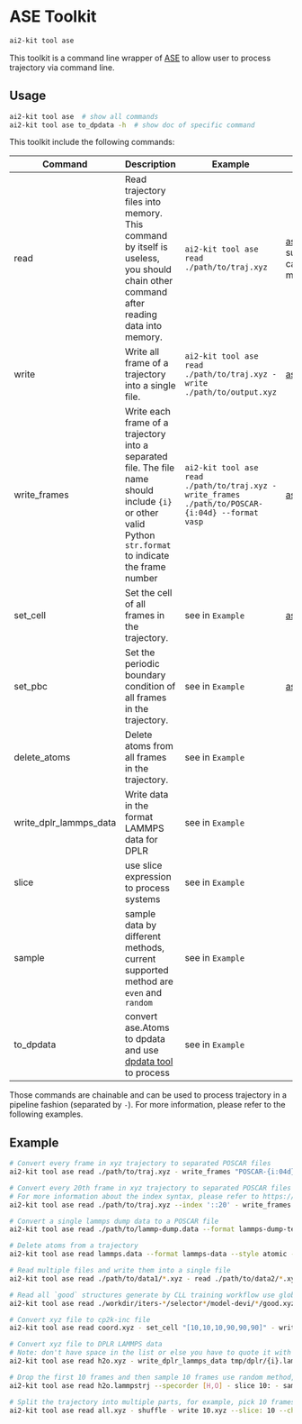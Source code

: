 # ASE Toolkit

```bash
ai2-kit tool ase
```
This toolkit is a command line wrapper of [ASE](https://wiki.fysik.dtu.dk/ase/) to allow user to process trajectory via command line.

## Usage

```bash
ai2-kit tool ase  # show all commands
ai2-kit tool ase to_dpdata -h  # show doc of specific command
```

This toolkit include the following commands:

| Command | Description | Example | Reference |
| --- | --- | --- | --- |
| read | Read trajectory files into memory. This command by itself is useless, you should chain other command after reading data into memory. | `ai2-kit tool ase read ./path/to/traj.xyz` | [ase.io.read](https://wiki.fysik.dtu.dk/ase/ase/io/io.html#ase.io.read), support wildcard, can be call multiple times |
| write | Write all frame of a trajectory into a single file. | `ai2-kit tool ase read ./path/to/traj.xyz - write ./path/to/output.xyz` | [ase.io.write](https://wiki.fysik.dtu.dk/ase/ase/io/io.html#ase.io.write) |
| write_frames | Write each frame of a trajectory into a separated file. The file name should include `{i}` or other valid Python `str.format` to indicate the frame number | `ai2-kit tool ase read ./path/to/traj.xyz - write_frames ./path/to/POSCAR-{i:04d} --format vasp` | [ase.io.write](https://wiki.fysik.dtu.dk/ase/ase/io/io.html#ase.io.write) |
| set_cell | Set the cell of all frames in the trajectory. | see in `Example` | [ase.Atoms.set_cell](https://wiki.fysik.dtu.dk/ase/ase/atoms.html#ase.Atoms.set_cell) |
| set_pbc | Set the periodic boundary condition of all frames in the trajectory. | see in `Example` | [ase.Atoms.set_pbc](https://wiki.fysik.dtu.dk/ase/ase/atoms.html#ase.Atoms.set_pbc) |  
| delete_atoms | Delete atoms from all frames in the trajectory. | see in `Example` | |
| write_dplr_lammps_data | Write data in the format LAMMPS data for DPLR | see in `Example` | |
| slice | use slice expression to process systems | see in `Example` | |
| sample | sample data by different methods, current supported method are `even` and `random` | see in `Example` | |
| to_dpdata | convert ase.Atoms to dpdata and use [dpdata tool](./dpdata.md) to process | see in `Example` |  |

Those commands are chainable and can be used to process trajectory in a pipeline fashion (separated by `-`). For more information, please refer to the following examples.


## Example

```bash
# Convert every frame in xyz trajectory to separated POSCAR files
ai2-kit tool ase read ./path/to/traj.xyz - write_frames "POSCAR-{i:04d}" --format vasp

# Convert every 20th frame in xyz trajectory to separated POSCAR files
# For more information about the index syntax, please refer to https://wiki.fysik.dtu.dk/ase/ase/io/io.html#ase.io.read
ai2-kit tool ase read ./path/to/traj.xyz --index '::20' - write_frames "POSCAR-{i:04d}" --format vasp 

# Convert a single lammps dump data to a POSCAR file
ai2-kit tool ase read ./path/to/lammp-dump.data --format lammps-dump-text --specorder [O,H] - write POSCAR --format vasp

# Delete atoms from a trajectory
ai2-kit tool ase read lammps.data --format lammps-data --style atomic - delete_atoms [10,12] - write lammps-fin.data --format lammps-data

# Read multiple files and write them into a single file
ai2-kit tool ase read ./path/to/data1/*.xyz - read ./path/to/data2/*.xyz - write all.xyz

# Read all `good` structures generate by CLL training workflow use glob
ai2-kit tool ase read ./workdir/iters-*/selector*/model-devi/*/good.xyz  - write all-good.syz

# Convert xyz file to cp2k-inc file
ai2-kit tool ase read coord.xyz - set_cell "[10,10,10,90,90,90]" - write coord_n_cell.inc --format cp2k-inc

# Convert xyz file to DPLR LAMMPS data
# Note: don't have space in the list or else you have to quote it with ""
ai2-kit tool ase read h2o.xyz - write_dplr_lammps_data tmp/dplr/{i}.lammps.data --type_map [O,H] --sel_type [0] --sys_charge_map [6,1] --model_charge_map [-8]

# Drop the first 10 frames and then sample 10 frames use random method, and save it as dpdata.System format
ai2-kit tool ase read h2o.lammpstrj --specorder [H,O] - slice 10: - sample 10 --method random - to_dpdata - write dp-h2o --nomerge

# Split the trajectory into multiple parts, for example, pick 10 frames randomly and save it to 10.xyz, and the rest to rest.xyz
ai2-kit tool ase read all.xyz - shuffle - write 10.xyz --slice: 10 --chain - write rest.xyz --slice: 10: 
```
